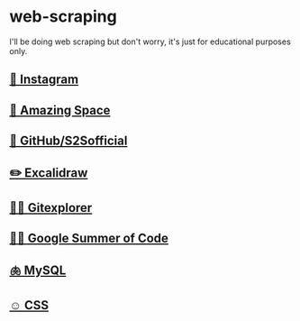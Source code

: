 # web-scraping
I'll be doing web scraping but don't worry, it's just for educational purposes only.

## <a href="https://s2sofficial.github.io/web-scraping/Instagram/" target="_blank">🌟 Instagram</a>

## <a href="https://s2sofficial.github.io/web-scraping/AmazingSpace/" target="_blank">🤯 Amazing Space</a>

## <a href="https://s2sofficial.github.io/web-scraping/GitHub/S2Sofficial/" target="_blank">👤 GitHub/S2Sofficial</a>

## <a href="https://s2sofficial.github.io/web-scraping/excalidraw/" target="_blank">✏️ Excalidraw</a>

## <a href="https://s2sofficial.github.io/web-scraping/gitexplorer/" target="_blank">🧑‍🏫 Gitexplorer </a>

## <a href="https://s2sofficial.github.io/web-scraping/gsoc/" target="_blank">🧑‍💻 Google Summer of Code</a>

## <a href="https://s2sofficial.github.io/web-scraping/MySQL/" target="_blank">🫁 MySQL </a>

## <a href="https://s2sofficial.github.io/web-scraping/css/" target="_blank">☺️ CSS </a>
